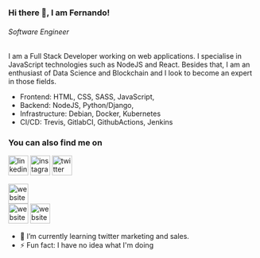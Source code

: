 ### Hi there 👋, I am Fernando!
###### *Software Engineer*

I am a Full Stack Developer working on web applications.
I specialise in JavaScript technologies such as NodeJS and React. Besides that, I am an enthusiast of Data Science and Blockchain and I look to become an expert in those fields.

* Frontend: HTML, CSS, SASS, JavaScript,
* Backend: NodeJS, Python/Django, 
* Infrastructure: Debian, Docker, Kubernetes
* CI/CD: Trevis, GitlabCI, GithubActions, Jenkins 


### You can also find me on
[<img src='https://cdn.jsdelivr.net/npm/simple-icons@3.0.1/icons/linkedin.svg' alt='linkedin' height='40'>](https://www.linkedin.com/in/fernando-ribeiro-aguilar-044029132/)
[<img src='https://cdn.jsdelivr.net/npm/simple-icons@3.0.1/icons/instagram.svg' alt='instagram' height='40'>](https://www.instagram.com/fraguilar/)
[<img src='https://cdn.jsdelivr.net/npm/simple-icons@3.0.1/icons/twitter.svg' alt='twitter' height='40'>](https://twitter.com/@fernand0aguilar)

[<img src='https://cdn.jsdelivr.net/npm/simple-icons@3.0.1/icons/icloud.svg' alt='website' height='40'>](http://fraguilar.com)  
[<img src='https://cdn.jsdelivr.net/npm/simple-icons@3.0.1/icons/icloud.svg' alt='website' height='40'>](https://medium.com/@fraguilar)
[<img src='https://cdn.jsdelivr.net/npm/simple-icons@3.0.1/icons/icloud.svg' alt='website' height='40'>](https://gitlab.com/fraguilar)

- 🌱 I’m currently learning twitter marketing and sales.
- ⚡ Fun fact: I have no idea what I'm doing

<!--
**fernand0aguilar/fernand0aguilar** is a ✨ _special_ ✨ repository because its `README.md` (this file) appears on your GitHub profile.

Here are some ideas to get you started:

- 🔭 I’m currently working on ...
- 🌱 I’m currently learning ...
- 👯 I’m looking to collaborate on ...
- 🤔 I’m looking for help with ...
- 💬 Ask me about ...
- 📫 How to reach me: ...
- 😄 Pronouns: ...
- ⚡ Fun fact: ...
-->
